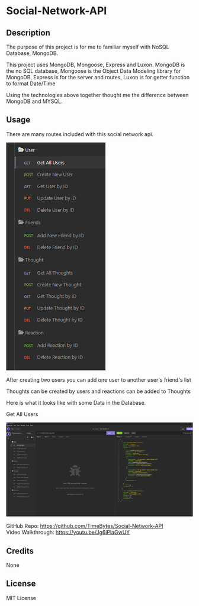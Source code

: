 # Social-Network-API

## Description

The purpose of this project is for me to familiar myself with NoSQL Database, MongoDB.

This project uses MongoDB, Mongoose, Express and Luxon. MongoDB is the no SQL database, Mongoose is the Object Data Modeling library for MongoDB, Express is for the server and routes, Luxon is for getter function to format Date/Time

Using the technologies above together thought me the difference between MongoDB and MYSQL.

## Usage

There are many routes included with this social network api.

![screenshot of all routes](assets/images/screenshot-routes.png)

After creating two users you can add one user to another user's friend's list

Thoughts can be created by users and reactions can be added to Thoughts

Here is what it looks like with some Data in the Database.

Get All Users

![screenshot of get all users route](assets/images/screenshot-get-all-users.png)

GitHub Repo: https://github.com/TimeBytes/Social-Network-API  
Video Walkthrough: https://youtu.be/Jg6iPlaGwUY

## Credits

None

## License

MIT License
